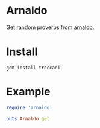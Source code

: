 Arnaldo
=================================================
Get random proverbs from [arnaldo](arnaldo.informateci.org).

Install
====
`gem install treccani`

Example
====
```ruby
require 'arnaldo'

puts Arnaldo.get
```